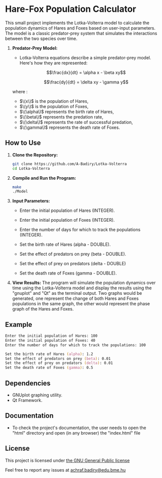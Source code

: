 # Hare-Fox Population Calculator

This small project implements the Lotka-Volterra model to calculate the population dynamics of Hares and Foxes based on user-input parameters. The model is a classic predator-prey system that simulates the interactions between the two species over time.

1. **Predator-Prey Model:**
   - Lotka-Volterra equations describe a simple predator-prey model. Here's how they are represented:

    $$\frac{dx}{dt} = \alpha x - \beta xy$$
    
    $$\frac{dy}{dt} = \delta xy - \gamma y$$
    
    where :
   - $\(x\)$ is the population of Hares,
   - $\(y\)$ is the population of Foxes,
   - $\(\alpha\)$ represents the birth rate of Hares,
   - $\(\beta\)$ represents the predation rate,
   - $\(\delta\)$ represents the rate of successful predation,
   - $\(\gamma\)$ represents the death rate of Foxes.


## How to Use

1. **Clone the Repository:**
   ```bash
   git clone https://github.com/A-Badiry/Lotka-Volterra
   cd Lotka-Volterra
   ```

2. **Compile and Run the Program:**
   ```bash
   make
   ./Model
   ```

3. **Input Parameters:**
   - Enter the initial population of Hares (INTEGER).
   - Enter the initial population of Foxes (INTEGER).
   - Enter the number of days for which to track the populations (INTEGER).

   - Set the birth rate of Hares (alpha - DOUBLE).
   - Set the effect of predators on prey (beta - DOUBLE).
   - Set the effect of prey on predators (delta - DOUBLE)
   - Set the death rate of Foxes (gamma - DOUBLE).

4. **View Results:**
   The program will simulate the population dynamics over time using the Lotka-Volterra model and display the results using the "gnuplot" and "Qt" as the terminal output. Two graphs would be generated, one represent the change of both Hares and Foxes populations in the same graph, the other would represent the phase graph of the Hares and Foxes.

## Example

```zsh
Enter the initial population of Hares: 100
Enter the initial population of Foxes: 40
Enter the number of days for which to track the populations: 100

Set the birth rate of Hares (alpha): 1.2
Set the effect of predators on prey (beta): 0.01
Set the effect of prey on predators (delta): 0.01
Set the death rate of Foxes (gamma): 0.5
```

## Dependencies

- GNUplot graphing utility.
- Qt Framework.

## Documentation
- To check the project's documentation, the user needs to open the "html" directory and open (in any browser) the "index.html" file

## License

This project is licensed under [the GNU General Public license](https://www.gnu.org/licenses/gpl-3.0.html)

Feel free to report any issues at achraf.badiry@edu.bme.hu